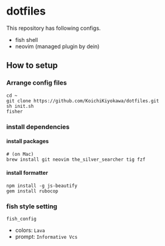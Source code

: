 # dotfiles
This repository has following configs.
- fish shell
- neovim (managed plugin by dein)

## How to setup
### Arrange config files
```
cd ~
git clone https://github.com/KoichiKiyokawa/dotfiles.git
sh init.sh
fisher
```

### install dependencies
#### install packages
```
# (on Mac)
brew install git neovim the_silver_searcher tig fzf
```
#### install formatter
```
npm install -g js-beautify
gem install rubocop
```

### fish style setting
```
fish_config
```
- colors: `Lava`
- prompt: `Informative Vcs`
